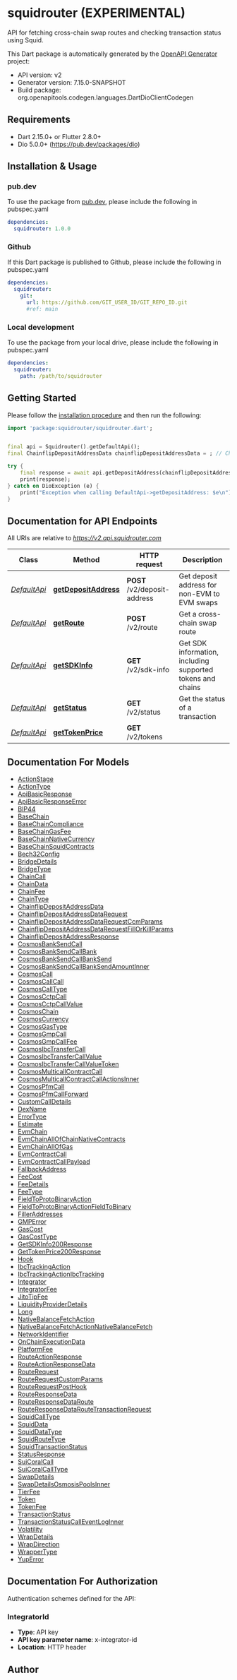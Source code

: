 # squidrouter (EXPERIMENTAL)
API for fetching cross-chain swap routes and checking transaction status using Squid.

This Dart package is automatically generated by the [OpenAPI Generator](https://openapi-generator.tech) project:

- API version: v2
- Generator version: 7.15.0-SNAPSHOT
- Build package: org.openapitools.codegen.languages.DartDioClientCodegen

## Requirements

* Dart 2.15.0+ or Flutter 2.8.0+
* Dio 5.0.0+ (https://pub.dev/packages/dio)

## Installation & Usage

### pub.dev
To use the package from [pub.dev](https://pub.dev), please include the following in pubspec.yaml
```yaml
dependencies:
  squidrouter: 1.0.0
```

### Github
If this Dart package is published to Github, please include the following in pubspec.yaml
```yaml
dependencies:
  squidrouter:
    git:
      url: https://github.com/GIT_USER_ID/GIT_REPO_ID.git
      #ref: main
```

### Local development
To use the package from your local drive, please include the following in pubspec.yaml
```yaml
dependencies:
  squidrouter:
    path: /path/to/squidrouter
```

## Getting Started

Please follow the [installation procedure](#installation--usage) and then run the following:

```dart
import 'package:squidrouter/squidrouter.dart';


final api = Squidrouter().getDefaultApi();
final ChainflipDepositAddressData chainflipDepositAddressData = ; // ChainflipDepositAddressData | 

try {
    final response = await api.getDepositAddress(chainflipDepositAddressData);
    print(response);
} catch on DioException (e) {
    print("Exception when calling DefaultApi->getDepositAddress: $e\n");
}

```

## Documentation for API Endpoints

All URIs are relative to *https://v2.api.squidrouter.com*

Class | Method | HTTP request | Description
------------ | ------------- | ------------- | -------------
[*DefaultApi*](doc/DefaultApi.md) | [**getDepositAddress**](doc/DefaultApi.md#getdepositaddress) | **POST** /v2/deposit-address | Get deposit address for non-EVM to EVM swaps
[*DefaultApi*](doc/DefaultApi.md) | [**getRoute**](doc/DefaultApi.md#getroute) | **POST** /v2/route | Get a cross-chain swap route
[*DefaultApi*](doc/DefaultApi.md) | [**getSDKInfo**](doc/DefaultApi.md#getsdkinfo) | **GET** /v2/sdk-info | Get SDK information, including supported tokens and chains
[*DefaultApi*](doc/DefaultApi.md) | [**getStatus**](doc/DefaultApi.md#getstatus) | **GET** /v2/status | Get the status of a transaction
[*DefaultApi*](doc/DefaultApi.md) | [**getTokenPrice**](doc/DefaultApi.md#gettokenprice) | **GET** /v2/tokens | 


## Documentation For Models

 - [ActionStage](doc/ActionStage.md)
 - [ActionType](doc/ActionType.md)
 - [ApiBasicResponse](doc/ApiBasicResponse.md)
 - [ApiBasicResponseError](doc/ApiBasicResponseError.md)
 - [BIP44](doc/BIP44.md)
 - [BaseChain](doc/BaseChain.md)
 - [BaseChainCompliance](doc/BaseChainCompliance.md)
 - [BaseChainGasFee](doc/BaseChainGasFee.md)
 - [BaseChainNativeCurrency](doc/BaseChainNativeCurrency.md)
 - [BaseChainSquidContracts](doc/BaseChainSquidContracts.md)
 - [Bech32Config](doc/Bech32Config.md)
 - [BridgeDetails](doc/BridgeDetails.md)
 - [BridgeType](doc/BridgeType.md)
 - [ChainCall](doc/ChainCall.md)
 - [ChainData](doc/ChainData.md)
 - [ChainFee](doc/ChainFee.md)
 - [ChainType](doc/ChainType.md)
 - [ChainflipDepositAddressData](doc/ChainflipDepositAddressData.md)
 - [ChainflipDepositAddressDataRequest](doc/ChainflipDepositAddressDataRequest.md)
 - [ChainflipDepositAddressDataRequestCcmParams](doc/ChainflipDepositAddressDataRequestCcmParams.md)
 - [ChainflipDepositAddressDataRequestFillOrKillParams](doc/ChainflipDepositAddressDataRequestFillOrKillParams.md)
 - [ChainflipDepositAddressResponse](doc/ChainflipDepositAddressResponse.md)
 - [CosmosBankSendCall](doc/CosmosBankSendCall.md)
 - [CosmosBankSendCallBank](doc/CosmosBankSendCallBank.md)
 - [CosmosBankSendCallBankSend](doc/CosmosBankSendCallBankSend.md)
 - [CosmosBankSendCallBankSendAmountInner](doc/CosmosBankSendCallBankSendAmountInner.md)
 - [CosmosCall](doc/CosmosCall.md)
 - [CosmosCallCall](doc/CosmosCallCall.md)
 - [CosmosCallType](doc/CosmosCallType.md)
 - [CosmosCctpCall](doc/CosmosCctpCall.md)
 - [CosmosCctpCallValue](doc/CosmosCctpCallValue.md)
 - [CosmosChain](doc/CosmosChain.md)
 - [CosmosCurrency](doc/CosmosCurrency.md)
 - [CosmosGasType](doc/CosmosGasType.md)
 - [CosmosGmpCall](doc/CosmosGmpCall.md)
 - [CosmosGmpCallFee](doc/CosmosGmpCallFee.md)
 - [CosmosIbcTransferCall](doc/CosmosIbcTransferCall.md)
 - [CosmosIbcTransferCallValue](doc/CosmosIbcTransferCallValue.md)
 - [CosmosIbcTransferCallValueToken](doc/CosmosIbcTransferCallValueToken.md)
 - [CosmosMulticallContractCall](doc/CosmosMulticallContractCall.md)
 - [CosmosMulticallContractCallActionsInner](doc/CosmosMulticallContractCallActionsInner.md)
 - [CosmosPfmCall](doc/CosmosPfmCall.md)
 - [CosmosPfmCallForward](doc/CosmosPfmCallForward.md)
 - [CustomCallDetails](doc/CustomCallDetails.md)
 - [DexName](doc/DexName.md)
 - [ErrorType](doc/ErrorType.md)
 - [Estimate](doc/Estimate.md)
 - [EvmChain](doc/EvmChain.md)
 - [EvmChainAllOfChainNativeContracts](doc/EvmChainAllOfChainNativeContracts.md)
 - [EvmChainAllOfGas](doc/EvmChainAllOfGas.md)
 - [EvmContractCall](doc/EvmContractCall.md)
 - [EvmContractCallPayload](doc/EvmContractCallPayload.md)
 - [FallbackAddress](doc/FallbackAddress.md)
 - [FeeCost](doc/FeeCost.md)
 - [FeeDetails](doc/FeeDetails.md)
 - [FeeType](doc/FeeType.md)
 - [FieldToProtoBinaryAction](doc/FieldToProtoBinaryAction.md)
 - [FieldToProtoBinaryActionFieldToBinary](doc/FieldToProtoBinaryActionFieldToBinary.md)
 - [FillerAddresses](doc/FillerAddresses.md)
 - [GMPError](doc/GMPError.md)
 - [GasCost](doc/GasCost.md)
 - [GasCostType](doc/GasCostType.md)
 - [GetSDKInfo200Response](doc/GetSDKInfo200Response.md)
 - [GetTokenPrice200Response](doc/GetTokenPrice200Response.md)
 - [Hook](doc/Hook.md)
 - [IbcTrackingAction](doc/IbcTrackingAction.md)
 - [IbcTrackingActionIbcTracking](doc/IbcTrackingActionIbcTracking.md)
 - [Integrator](doc/Integrator.md)
 - [IntegratorFee](doc/IntegratorFee.md)
 - [JitoTipFee](doc/JitoTipFee.md)
 - [LiquidityProviderDetails](doc/LiquidityProviderDetails.md)
 - [Long](doc/Long.md)
 - [NativeBalanceFetchAction](doc/NativeBalanceFetchAction.md)
 - [NativeBalanceFetchActionNativeBalanceFetch](doc/NativeBalanceFetchActionNativeBalanceFetch.md)
 - [NetworkIdentifier](doc/NetworkIdentifier.md)
 - [OnChainExecutionData](doc/OnChainExecutionData.md)
 - [PlatformFee](doc/PlatformFee.md)
 - [RouteActionResponse](doc/RouteActionResponse.md)
 - [RouteActionResponseData](doc/RouteActionResponseData.md)
 - [RouteRequest](doc/RouteRequest.md)
 - [RouteRequestCustomParams](doc/RouteRequestCustomParams.md)
 - [RouteRequestPostHook](doc/RouteRequestPostHook.md)
 - [RouteResponseData](doc/RouteResponseData.md)
 - [RouteResponseDataRoute](doc/RouteResponseDataRoute.md)
 - [RouteResponseDataRouteTransactionRequest](doc/RouteResponseDataRouteTransactionRequest.md)
 - [SquidCallType](doc/SquidCallType.md)
 - [SquidData](doc/SquidData.md)
 - [SquidDataType](doc/SquidDataType.md)
 - [SquidRouteType](doc/SquidRouteType.md)
 - [SquidTransactionStatus](doc/SquidTransactionStatus.md)
 - [StatusResponse](doc/StatusResponse.md)
 - [SuiCoralCall](doc/SuiCoralCall.md)
 - [SuiCoralCallType](doc/SuiCoralCallType.md)
 - [SwapDetails](doc/SwapDetails.md)
 - [SwapDetailsOsmosisPoolsInner](doc/SwapDetailsOsmosisPoolsInner.md)
 - [TierFee](doc/TierFee.md)
 - [Token](doc/Token.md)
 - [TokenFee](doc/TokenFee.md)
 - [TransactionStatus](doc/TransactionStatus.md)
 - [TransactionStatusCallEventLogInner](doc/TransactionStatusCallEventLogInner.md)
 - [Volatility](doc/Volatility.md)
 - [WrapDetails](doc/WrapDetails.md)
 - [WrapDirection](doc/WrapDirection.md)
 - [WrapperType](doc/WrapperType.md)
 - [YupError](doc/YupError.md)


## Documentation For Authorization


Authentication schemes defined for the API:
### IntegratorId

- **Type**: API key
- **API key parameter name**: x-integrator-id
- **Location**: HTTP header


## Author



